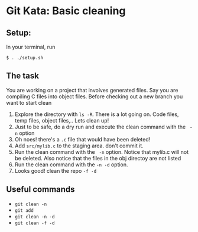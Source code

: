 # Git Kata: Basic cleaning 

## Setup:
In your terminal, run
```
$ . ./setup.sh
```

## The task
You are working on a project that involves generated files.  Say you are compiling C files into object files. Before checking out a new branch you want to start clean

1. Explore the directory with `ls -R`. There is a lot going on.  Code files, temp files, object files,..  Lets clean up!
1. Just to be safe, do a dry run and execute the clean command with the ` -n` option
1. Oh noes!  there's a `.c` file that would have been deleted!  
1. Add `src/mylib.c` to the staging area. don't commit it.
1. Run the clean command with the ` -n` option. Notice that mylib.c will not be deleted. Also notice that the files in the obj directoy are not listed
1. Run the clean command with the ` -n -d ` option. 
1. Looks good! clean the repo ` -f -d `

## Useful commands
- `git clean -n`
- `git add`
- `git clean -n -d`
- `git clean -f -d`
